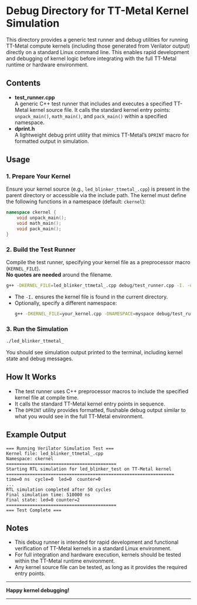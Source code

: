 # Debug Directory for TT-Metal Kernel Simulation

This directory provides a generic test runner and debug utilities for running TT-Metal compute kernels (including those generated from Verilator output) directly on a standard Linux command line. This enables rapid development and debugging of kernel logic before integrating with the full TT-Metal runtime or hardware environment.

## Contents

- **test_runner.cpp**  
  A generic C++ test runner that includes and executes a specified TT-Metal kernel source file. It calls the standard kernel entry points: `unpack_main()`, `math_main()`, and `pack_main()` within a specified namespace.
- **dprint.h**  
  A lightweight debug print utility that mimics TT-Metal’s `DPRINT` macro for formatted output in simulation.

## Usage

### 1. Prepare Your Kernel

Ensure your kernel source (e.g., `led_blinker_ttmetal_.cpp`) is present in the parent directory or accessible via the include path. The kernel must define the following functions in a namespace (default: `ckernel`):

```cpp
namespace ckernel {
    void unpack_main();
    void math_main();
    void pack_main();
}
```

### 2. Build the Test Runner

Compile the test runner, specifying your kernel file as a preprocessor macro (`KERNEL_FILE`).  
**No quotes are needed** around the filename.

```sh
g++ -DKERNEL_FILE=led_blinker_ttmetal_.cpp debug/test_runner.cpp -I. -o led_blinker_ttmetal_
```

- The `-I.` ensures the kernel file is found in the current directory.
- Optionally, specify a different namespace:
  ```sh
  g++ -DKERNEL_FILE=your_kernel.cpp -DNAMESPACE=myspace debug/test_runner.cpp -I. -o test_kernel
  ```

### 3. Run the Simulation

```sh
./led_blinker_ttmetal_
```

You should see simulation output printed to the terminal, including kernel state and debug messages.

## How It Works

- The test runner uses C++ preprocessor macros to include the specified kernel file at compile time.
- It calls the standard TT-Metal kernel entry points in sequence.
- The `DPRINT` utility provides formatted, flushable debug output similar to what you would see in the full TT-Metal environment.

## Example Output

```
=== Running Verilator Simulation Test ===
Kernel file: led_blinker_ttmetal_.cpp
Namespace: ckernel
==========================================
Starting RTL simulation for led_blinker_test on TT-Metal kernel
================================================================
time=0 ns  cycle=0  led=0  counter=0
...
RTL simulation completed after 50 cycles
Final simulation time: 510000 ns
Final state: led=0 counter=2
==========================================
=== Test Complete ===
```

## Notes

- This debug runner is intended for rapid development and functional verification of TT-Metal kernels in a standard Linux environment.
- For full integration and hardware execution, kernels should be tested within the TT-Metal runtime environment.
- Any kernel source file can be tested, as long as it provides the required entry points.

---

**Happy kernel debugging!**

---

